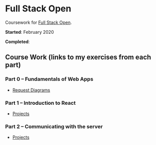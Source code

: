 # Full Stack Open
Coursework for [Full Stack Open](https://fullstackopen.com/en).

**Started**: February 2020

**Completed**: 

## Course Work (links to my exercises from each part)

### Part 0 – Fundamentals of Web Apps
* [Request Diagrams](https://github.com/mttrms/full-stack-open/tree/master/part0)

### Part 1 – Introduction to React
* [Projects](https://github.com/mttrms/full-stack-open/tree/master/part1)

### Part 2 – Communicating with the server
* [Projects](https://github.com/mttrms/full-stack-open/tree/master/part2)
